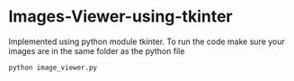# Images-Viewer-using-tkinter

Implemented using python module tkinter. To run the code make sure your images are in the same folder as the python file 

```
python image_viewer.py
```
